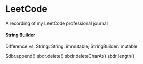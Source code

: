 # LeetCode
A recording of my LeetCode professional journal 

#### String Builder
Difference vs. String: 
String: immutable; StringBuilder: mutable 

Sdbr.append()
sbdr.delete()
sbdr.deleteCharAt()
sbdr.length()
